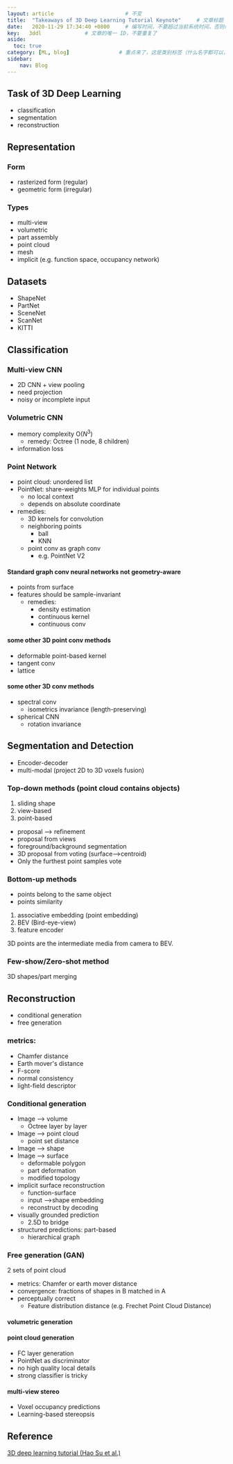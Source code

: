 ```yaml
---
layout: article                       # 不变
title:  "Takeaways of 3D Deep Learning Tutorial Keynote"     # 文章标题
date:   2020-11-29 17:34:40 +0800     # 编写时间，不要超过当前系统时间，否则编译不通过
key:   3ddl              # 文章的唯一 ID，不要重复了
aside:
  toc: true
category: [ML, blog]                # 重点来了，这是类别标签（什么名字都可以，别和其他标签重了）
sidebar:
    nav: Blog
---
```

## Task of 3D Deep Learning ##
* classification
* segmentation
* reconstruction  

## Representation ##
### Form
* rasterized form (regular)
* geometric form (irregular)

### Types
* multi-view
* volumetric
* part assembly
* point cloud
* mesh
* implicit (e.g. function space, occupancy network)

## Datasets ##
* ShapeNet
* PartNet
* SceneNet
* ScanNet
* KITTI

## Classification
### Multi-view CNN

* 2D CNN + view pooling
* need projection
* noisy or incomplete input

### Volumetric CNN

* memory complexity O($N^3$)
  * remedy: Octree (1 node, 8 children)
* information loss

### Point Network

* point cloud: unordered list
* PointNet: share-weights MLP for individual points
  * no local context
  * depends on absolute coordinate
* remedies:
  * 3D kernels for convolution
  * neighboring points
    * ball
    * KNN
  * point conv as graph conv
    * e.g. PointNet V2

#### Standard graph conv neural networks not geometry-aware

* points from surface
* features should be sample-invariant
  * remedies:
    * density estimation
    * continuous kernel
    * continuous conv
  
#### some other 3D point conv methods
* deformable point-based kernel
* tangent conv
* lattice

####  some other 3D conv methods
* spectral conv
  * isometrics invariance (length-preserving)
* spherical CNN
  * rotation invariance

## Segmentation and Detection
* Encoder-decoder
* multi-modal (project 2D to 3D voxels fusion)

### Top-down methods (point cloud contains objects)
1. sliding shape
2. view-based
3. point-based

* proposal --> refinement
* proposal from views
* foreground/background segmentation
* 3D proposal from voting (surface-->centroid)
* Only the furthest point samples vote

### Bottom-up methods
* points belong to the same object
* points similarity

1.  associative embedding (point embedding)
2.  BEV (Bird-eye-view)
3.  feature encoder

3D points are the intermediate media from camera to BEV.

### Few-show/Zero-shot method
3D shapes/part merging

## Reconstruction
* conditional generation
* free generation

### metrics:
* Chamfer distance
* Earth mover's distance
* F-score
* normal consistency
* light-field descriptor

### Conditional generation
* Image --> volume
  * Octree layer by layer
* Image --> point cloud
    * point set distance
* Image --> shape
* Image --> surface
  * deformable polygon
  * part deformation
  * modified topology
* implicit surface reconstruction
  * function-surface
  * input -->shape embedding
  * reconstruct by decoding
* visually grounded prediction
  * 2.5D to bridge
* structured predictions: part-based
  * hierarchical graph

### Free generation (GAN)
2 sets of point cloud
* metrics: Chamfer or earth mover distance
* convergence: fractions of shapes in B matched in A
* perceptually correct
  * Feature distribution distance (e.g. Frechet Point Cloud Distance)

#### volumetric generation
#### point cloud generation
* FC layer generation
* PointNet as discriminator
* no high quality local details
* strong classifier is tricky
#### multi-view stereo
* Voxel occupancy predictions
* Learning-based stereopsis

## Reference
[3D deep learning tutorial (Hao Su et al.)](https://cseweb.ucsd.edu/~haosu/slides/3ddl_tutorial_version_20200403.pdf)
